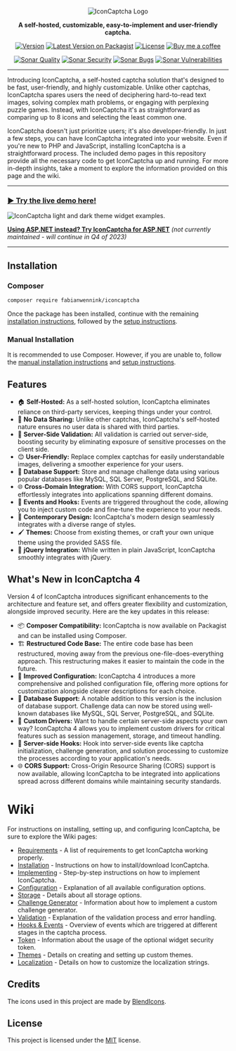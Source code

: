 <br/>
<p align="center">
    <picture>
      <source media="(prefers-color-scheme: dark)" srcset="https://i.imgur.com/k8sIUQI.png">
      <source media="(prefers-color-scheme: light)" srcset="https://i.imgur.com/RMUALSz.png">
      <img alt="IconCaptcha Logo" src="https://i.imgur.com/RMUALSz.png">
    </picture>
</p>

<p align="center">
    <strong>A self-hosted, customizable, easy-to-implement and user-friendly captcha.</strong>
</p>

<p align="center">
    <a href="https://github.com/fabianwennink/IconCaptcha-PHP/releases"><img src="https://img.shields.io/badge/version-4.0.6-orange.svg?style=flat-square" alt="Version" /></a>
    <a href="https://packagist.org/packages/fabianwennink/iconcaptcha"><img src="https://img.shields.io/packagist/v/fabianwennink/iconcaptcha.svg?style=flat-square" alt="Latest Version on Packagist" /></a>
    <a href="https://fabianwennink.nl/projects/IconCaptcha/license"><img src="https://img.shields.io/badge/license-MIT-blue.svg?style=flat-square" alt="License" /></a>
    <a href="https://www.buymeacoffee.com/fabianwennink"><img src="https://img.shields.io/badge/support-Buy_Me_A_Coffee-lightblue.svg?style=flat-square" alt="Buy me a coffee" /></a>
</p>

<p align="center">
    <a href="https://sonarcloud.io/dashboard?id=fabianwennink_IconCaptcha-PHP"><img src="https://img.shields.io/sonar/alert_status/fabianwennink_IconCaptcha-PHP?server=https%3A%2F%2Fsonarcloud.io&style=flat-square&logo=sonarcloud" alt="Sonar Quality" /></a>
    <a href="https://sonarcloud.io/dashboard?id=fabianwennink_IconCaptcha-PHP"><img src="https://img.shields.io/sonar/security_rating/fabianwennink_IconCaptcha-PHP?server=https%3A%2F%2Fsonarcloud.io&style=flat-square&logo=sonarcloud&color=%234c1" alt="Sonar Security" /></a>
    <a href="https://sonarcloud.io/dashboard?id=fabianwennink_IconCaptcha-PHP"><img src="https://img.shields.io/sonar/bugs/fabianwennink_IconCaptcha-PHP?server=https%3A%2F%2Fsonarcloud.io&style=flat-square&logo=sonarcloud" alt="Sonar Bugs" /></a>
    <a href="https://sonarcloud.io/dashboard?id=fabianwennink_IconCaptcha-PHP"><img src="https://img.shields.io/sonar/vulnerabilities/fabianwennink_IconCaptcha-PHP?server=https%3A%2F%2Fsonarcloud.io&style=flat-square&logo=sonarcloud" alt="Sonar Vulnerabilities" /></a>
</p>

___

Introducing IconCaptcha, a self-hosted captcha solution that's designed to be fast, user-friendly, and highly customizable. Unlike other captchas, IconCaptcha spares users the need of deciphering hard-to-read text images, solving complex math problems, or engaging with perplexing puzzle games. Instead, with IconCaptcha it's as straightforward as comparing up to 8 icons and selecting the least common one.

IconCaptcha doesn't just prioritize users; it's also developer-friendly. In just a few steps, you can have IconCaptcha integrated into your website. Even if you're new to PHP and JavaScript, installing IconCaptcha is a straightforward process. The included demo pages in this repository provide all the necessary code to get IconCaptcha up and running. For more in-depth insights, take a moment to explore the information provided on this page and the wiki.

___

### [▶ Try the live demo here!](https://www.fabianwennink.nl/projects/IconCaptcha/#!demonstration)

<img src="https://i.imgur.com/WsWdBRL.png" title="IconCaptcha widget examples" alt="IconCaptcha light and dark theme widget examples." />

**[Using ASP.NET instead? Try IconCaptcha for ASP.NET](https://github.com/fabianwennink/IconCaptcha-ASP.NET)** _(not currently maintained - will continue in Q4 of 2023)_
___

## Installation

### Composer
```bash
composer require fabianwennink/iconcaptcha
```
Once the package has been installed, continue with the remaining [installation instructions](https://github.com/fabianwennink/IconCaptcha-PHP/wiki/Getting-Started#installation), followed by the [setup instructions](https://github.com/fabianwennink/IconCaptcha-PHP/wiki/Implementation).

### Manual Installation
It is recommended to use Composer. However, if you are unable to, follow the [manual installation instructions](https://github.com/fabianwennink/IconCaptcha-PHP/wiki/Getting-Started#manual-installation) and [setup instructions](https://github.com/fabianwennink/IconCaptcha-PHP/wiki/Implementation).

## Features
* 🏠 __Self-Hosted:__ As a self-hosted solution, IconCaptcha eliminates reliance on third-party services, keeping things under your control.
* 🚫 __No Data Sharing:__ Unlike other captchas, IconCaptcha's self-hosted nature ensures no user data is shared with third parties.
* 🔐 __Server-Side Validation:__ All validation is carried out server-side, boosting security by eliminating exposure of sensitive processes on the client side.
* 😊 __User-Friendly:__ Replace complex captchas for easily understandable images, delivering a smoother experience for your users.
* 💾 __Database Support:__ Store and manage challenge data using various popular databases like MySQL, SQL Server, PostgreSQL, and SQLite.
* 🌐 __Cross-Domain Integration:__ With CORS support, IconCaptcha effortlessly integrates into applications spanning different domains.
* 🎣 __Events and Hooks:__ Events are triggered throughout the code, allowing you to inject custom code and fine-tune the experience to your needs.
* 🎨 __Contemporary Design:__  IconCaptcha's modern design seamlessly integrates with a diverse range of styles.
* 🖌️ __Themes:__  Choose from existing themes, or craft your own unique theme using the provided SASS file.
* 🔌 __jQuery Integration:__ While written in plain JavaScript, IconCaptcha smoothly integrates with jQuery.

## What's New in IconCaptcha 4
Version 4 of IconCaptcha introduces significant enhancements to the architecture and feature set, and offers greater flexibility and customization, alongside improved security. Here are the key updates in this release:

* 📦 **Composer Compatibility:** IconCaptcha is now available on Packagist and can be installed using Composer.
* 🏗️ **Restructured Code Base:** The entire code base has been restructured, moving away from the previous one-file-does-everything approach. This restructuring makes it easier to maintain the code in the future.
* 📃 **Improved Configuration:** IconCaptcha 4 introduces a more comprehensive and polished configuration file, offering more options for customization alongside clearer descriptions for each choice.
* 💾 **Database Support:** A notable addition to this version is the inclusion of database support. Challenge data can now be stored using well-known databases like MySQL, SQL Server, PostgreSQL, and SQLite.
* 🧩 **Custom Drivers:** Want to handle certain server-side aspects your own way? IconCaptcha 4 allows you to implement custom drivers for critical features such as session management, storage, and timeout handling.
* 🎣 **Server-side Hooks:** Hook into server-side events like captcha initialization, challenge generation, and solution processing to customize the processes according to your application's needs.
* 🌐 **CORS Support:** Cross-Origin Resource Sharing (CORS) support is now available, allowing IconCaptcha to be integrated into applications spread across different domains while maintaining security standards.

# Wiki
For instructions on installing, setting up, and configuring IconCaptcha, be sure to explore the Wiki pages:

* [Requirements](https://github.com/fabianwennink/IconCaptcha-PHP/wiki/Getting-Started#requirements) - A list of requirements to get IconCaptcha working properly.
* [Installation](https://github.com/fabianwennink/IconCaptcha-PHP/wiki/Getting-Started#installation) - Instructions on how to install/download IconCaptcha.
* [Implementing](https://github.com/fabianwennink/IconCaptcha-PHP/wiki/Implementation) - Step-by-step instructions on how to implement IconCaptcha.
* [Configuration](https://github.com/fabianwennink/IconCaptcha-PHP/wiki/Configuration) - Explanation of all available configuration options.
* [Storage](https://github.com/fabianwennink/IconCaptcha-PHP/wiki/Storage) - Details about all storage options.
* [Challenge Generator](https://github.com/fabianwennink/IconCaptcha-PHP/wiki/Challenge-Generator) - Information about how to implement a custom challenge generator.
* [Validation](https://github.com/fabianwennink/IconCaptcha-PHP/wiki/Validation) - Explanation of the validation process and error handling.
* [Hooks & Events](https://github.com/fabianwennink/IconCaptcha-PHP/wiki/Hooks-&-Events) - Overview of events which are triggered at different stages in the captcha process.
* [Token](https://github.com/fabianwennink/IconCaptcha-PHP/wiki/Token) - Information about the usage of the optional widget security token.
* [Themes](https://github.com/fabianwennink/IconCaptcha-PHP/wiki/Themes) - Details on creating and setting up custom themes.
* [Localization](https://github.com/fabianwennink/IconCaptcha-PHP/wiki/Localization) - Details on how to customize the localization strings.

## Credits
The icons used in this project are made by [BlendIcons](https://blendicons.com/).

## License
This project is licensed under the [MIT](https://www.fabianwennink.nl/projects/IconCaptcha/license) license.
